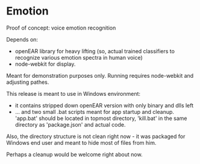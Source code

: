 Emotion
=======

Proof of concept: voice emotion recognition

Depends on:

  * openEAR library for heavy lifting (so, actual trained classifiers to recognize various emotion spectra in human voice)
  * node-webkit for display.
  
Meant for demonstration purposes only. Running requires node-webkit and adjusting pathes.

This release is meant to use in Windows environment: 

  * it contains stripped down openEAR version with only binary and dlls left
  * ... and two small .bat scripts meant for app startup and cleanup. 'app.bat' should be located in topmost directory, 'kill.bat' in the same directory as 'package.json' and actual code.

Also, the directory structure is not clean right now - it was packaged for Windows end user and meant to hide most of files from him.

Perhaps a cleanup would be welcome right about now.
